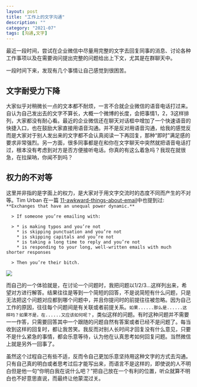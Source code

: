 ```yaml
--- 
layout: post
title: "工作上的文字沟通"
description: ""
category: "2021-07"
tags: [沟通,文字]
---
```



最近一段时间，尝试在企业微信中尽量用完整的文字去回复同事的消息、讨论各种工作事项以及在需要询问提出完整的问题给出上下文，尤其是在群聊天中。  

一段时间下来，发现有几个事情让自己感觉到很困苦。  

## 文字耐受力下降

大家似乎对稍微长一点的文本都不耐烦，一言不合就企业微信的语音电话打过来。自认为自己发出去的文字不算长，大概一个微博的长度，会把事情1，2，3这样排列，大家都没有耐心看。最近的企业微信还在聊天对话框中增加了一个快速语音的快捷入口，也在鼓励大家直接用语音沟通。并不是反对用语音沟通，给我的感觉反而是大家对于别人发出来的文字都不会认真阅读一下再回复，那种“即时”满足感的要求非常强烈。另一方面，很多同事都是在和你在文字聊天中突然就把语音电话打过，根本没有考虑到对方是否方便接听电话。你真的有这么着急吗？我现在就很急，在拉屎呐，你闻不到吗？  

## 权力的不对等

这里并非指的是字面上的权力，是大家对于用文字交流时的态度不同而产生的不对等。Tim Urban 在一篇 [11-awkward-things-about-email](https://waitbutwhy.com/2013/12/11-awkward-things-about-email.html)中也提到过: `**Exchanges that have an unequal power dynamic.**` 
	  
	  > If someone you’re emailing with:  

	  > * is making typos and you’re not
		* is skipping punctuation and you’re not
		* is skipping capitals and you’re not
		* is taking a long time to reply and you’re not
		* is responding to your long, well-written emails with much shorter responses

	  > Then you’re their bitch.  

![](http://2.bp.blogspot.com/-D8dfZJD-p6k/Up74Zqw429I/AAAAAAAAGgg/pyeaf_rWqlc/s640/unequal.png)


而自己的一个体验就是，在讨论一个问题时，我把问题以1/2/3...这样列出来，希望对方进行解答。结果往往是等到一个简短的回答，不是说简短有什么问题，只是无法把这个问题对应都到哪个问题中，并且你提问时的前提往往被忽略。因为自己工作的原因，往往每个问题间是有关联或者前提关系。`如果......那么是......这样吗？如果不是，在......又应该如何呢？`，类似这样的问题。有时这种问题并不需要一一作答，只需要回答其中一个跟随的问题自然有答案或者已经不是问题了。每当收到这样的回复时，都让我苦笑。我反而对别人长时间才回复没有什么意见，只要不是什么紧急的事情，都会乐意等待，认为他在认真思考如何回复问题。当然微信上就是另外一回事了。  

虽然这个过程自己有些不适，反而令自己更加乐意坚持用这种文字的方式去沟通。只有自己真的明白或者思考过后才能写出来，而语言不是这样的，即使说的人不明白但是他一句“你明白我在说什么吧？”把自己放在一个有利的位置，听众就算不明白也不好意思直说，而最终让他蒙混过关。  